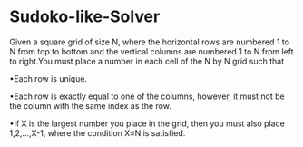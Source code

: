 # Sudoko-like-Solver
Given a square grid of size N, where the horizontal rows are numbered 1 to N from top to bottom and the vertical columns are numbered 1 to N from left to right.You must place a number in each cell of the N by N grid such that 

•Each row is unique.

•Each row is exactly equal to one of the columns, however, it must not be the column with the same index as the row.

•If X is the largest number you place in the grid, then you must also place 1,2,...,X-1, where the condition X≤N is satisfied.
